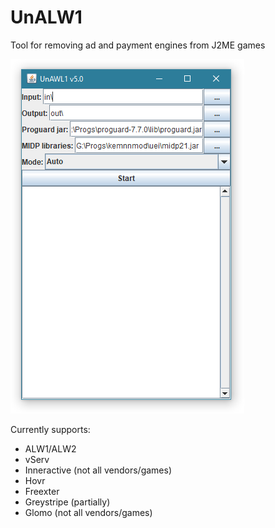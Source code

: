 # UnALW1
Tool for removing ad and payment engines from J2ME games

![image](prev.png)

Currently supports:
- ALW1/ALW2
- vServ
- Inneractive (not all vendors/games)
- Hovr
- Freexter
- Greystripe (partially)
- Glomo (not all vendors/games)
